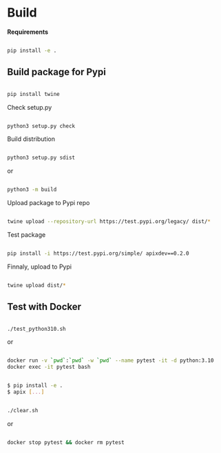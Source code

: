 # Build


**Requirements**

```bash

pip install -e .

```

## Build package for Pypi

```bash

pip install twine

```

Check setup.py

```bash

python3 setup.py check

```

Build distribution

```bash

python3 setup.py sdist

```

or

```bash

python3 -m build

```

Upload package to Pypi repo

```bash

twine upload --repository-url https://test.pypi.org/legacy/ dist/*

```

Test package

```bash

pip install -i https://test.pypi.org/simple/ apixdev==0.2.0

```



Finnaly, upload to Pypi

```bash

twine upload dist/*

```

## Test with Docker

```bash

./test_python310.sh

```

or

```bash

docker run -v `pwd`:`pwd` -w `pwd` --name pytest -it -d python:3.10
docker exec -it pytest bash

```

```bash

$ pip install -e .
$ apix [...]

```
```bash

./clear.sh

```

or

```bash

docker stop pytest && docker rm pytest

```
